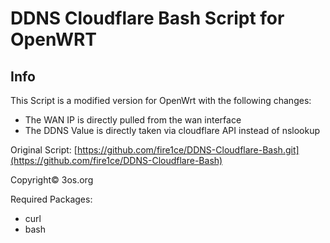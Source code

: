 # DDNS Cloudflare Bash Script for OpenWRT

## Info
This Script is a modified version for OpenWrt with the following changes:
 - The WAN IP is directly pulled from the wan interface
 - The DDNS Value is directly taken via cloudflare API instead of nslookup

Original Script: [https://github.com/fire1ce/DDNS-Cloudflare-Bash.git](https://github.com/fire1ce/DDNS-Cloudflare-Bash)

Copyright© 3os.org

Required Packages:

- curl
- bash
